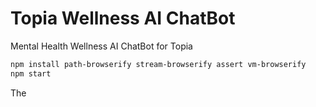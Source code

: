 # Topia Wellness AI ChatBot
Mental Health Wellness AI ChatBot for Topia

```bash
npm install path-browserify stream-browserify assert vm-browserify
npm start
```
The

